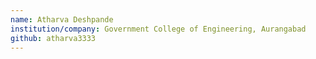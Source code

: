 ```yaml
---
name: Atharva Deshpande
institution/company: Government College of Engineering, Aurangabad
github: atharva3333
---
```

